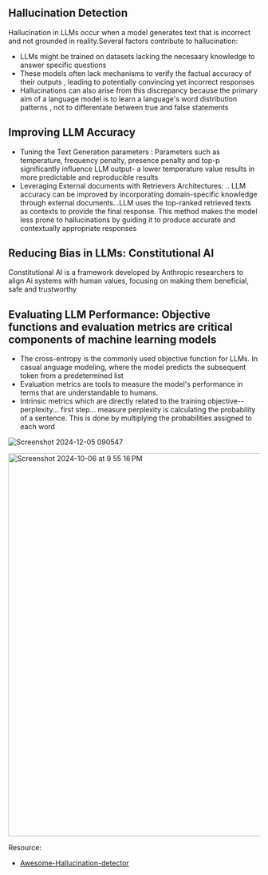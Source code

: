 ## Hallucination Detection 
Hallucination in LLMs occur when a model generates text that is incorrect and not grounded in reality.Several factors contribute to hallucination:
- LLMs might be trained on datasets lacking the necesaary knowledge to answer specific questions
- These models often lack mechanisms to verify the factual accuracy of their outputs , leading to potentially convincing yet incorrect responses
- Hallucinations can also arise from this discrepancy because the primary aim of a language model is to learn a language's word distribution patterns , not to differentate between true and false statements

## Improving LLM Accuracy
- Tuning the Text Generation parameters : Parameters such as temperature, frequency penalty, presence penalty and top-p significantly influence LLM output- a lower temperature value results in more predictable and reproducible results
- Leveraging External documents with Retrievers Architectures: .. LLM accuracy can be improved by incorporating domain-specific knowledge through external documents...LLM uses the top-ranked retrieved texts as contexts to provide the final response. This method makes the model less prone to hallucinations by guiding it to produce accurate and contextually appropriate responses

## Reducing Bias in LLMs: Constitutional AI

Constitutional AI is a framework developed by Anthropic researchers to align Ai systems with  human values, focusing on making them beneficial, safe and trustworthy

## Evaluating LLM Performance: Objective functions and evaluation metrics are critical components of machine learning models

- The cross-entropy is the commonly used objective function for LLMs. In casual anguage modeling, where the model predicts the subsequent token from a predetermined list
- Evaluation metrics are tools to measure the model's performance in terms that are understandable to humans.
- Intrinsic metrics which are directly related to the training objective--perplexity... first step... measure perplexity is calculating the probability of a sentence. This is done by multiplying the probabilities assigned to each word

![Screenshot 2024-12-05 090547](https://github.com/user-attachments/assets/3f277db8-f59e-4d73-ac22-5fca54da5744)



<img width="767" alt="Screenshot 2024-10-06 at 9 55 16 PM" src="https://github.com/user-attachments/assets/4ca9510c-d83d-475a-ab37-5257e4b9853f">

Resource:
- [Awesome-Hallucination-detector](https://github.com/EdinburghNLP/awesome-hallucination-detection)
